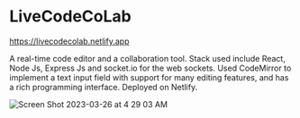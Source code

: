 # LiveCodeCoLab

https://livecodecolab.netlify.app


A real-time code editor and a collaboration tool. Stack used include React, Node Js, Express Js and socket.io for the web sockets. Used CodeMirror to implement a text input field with support for many editing features, and has a rich programming interface.
Deployed on Netlify.


![Screen Shot 2023-03-26 at 4 29 03 AM](https://user-images.githubusercontent.com/52131905/227746337-0bffe094-70d5-468f-a39f-bf352c4db74c.png)
